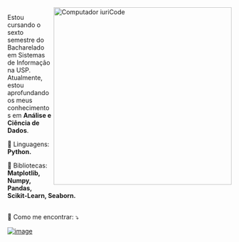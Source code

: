 <img src="https://raw.githubusercontent.com/MicaelliMedeiros/micaellimedeiros/master/image/computer-illustration.png" min-width="400px" max-width="400px" width="400px" align="right" alt="Computador iuriCode">

<p align="left"> 
  Estou cursando o sexto semestre do Bacharelado em Sistemas de Informação na USP.<br>
  Atualmente, estou aprofundando os meus conhecimentos em <strong>Análise e Ciência de Dados</strong>.
</p>

<p align="left">
  🦄 Linguagens: <strong>Python.</strong>
</p>

<p align="left">
  💼 Bibliotecas: <strong>Matplotlib, Numpy, Pandas, Scikit-Learn, Seaborn.</strong>
</p>


<br>💌 Como me encontrar: ⤵️

 [![image](https://img.shields.io/badge/LinkedIn-0077B5?style=for-the-badge&logo=linkedin&logoColor=white)](https://www.linkedin.com/in/pedro-augusto-6160bb211)
<br><br>



